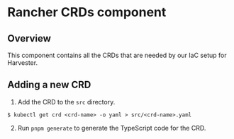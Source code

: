 # Rancher CRDs component

## Overview
This component contains all the CRDs that are needed by our IaC setup for Harvester.

## Adding a new CRD
1. Add the CRD to the `src` directory.
```
$ kubectl get crd <crd-name> -o yaml > src/<crd-name>.yaml
```
2. Run `pnpm generate` to generate the TypeScript code for the CRD.

